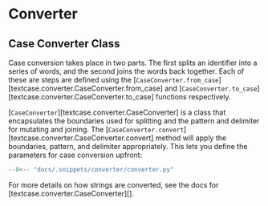 # Converter

## Case Converter Class

Case conversion takes place in two parts. The first splits an identifier into a series of words, and the second joins the words back together. Each of these are steps are defined using the [`CaseConverter.from_case`][textcase.converter.CaseConverter.from_case] and [`CaseConverter.to_case`][textcase.converter.CaseConverter.to_case] functions respectively.

[`CaseConverter`][textcase.converter.CaseConverter] is a class that encapsulates the boundaries used for splitting and the pattern and delimiter for mutating and joining. The [`CaseConverter.convert`][textcase.converter.CaseConverter.convert] method will apply the boundaries, pattern, and delimiter appropriately. This lets you define the parameters for case conversion upfront:

```python exec="true" source="tabbed-left" tabs="converter.py|output.txt" result="txt"
--8<-- "docs/.snippets/converter/converter.py"
```

For more details on how strings are converted, see the docs for [textcase.converter.CaseConverter][].
